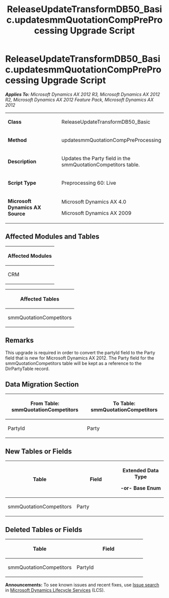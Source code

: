 ﻿---
title: ReleaseUpdateTransformDB50_Basic.updatesmmQuotationCompPreProcessing Upgrade Script
TOCTitle: ReleaseUpdateTransformDB50_Basic.updatesmmQuotationCompPreProcessing Upgrade Script
ms:assetid: 9ac0f30f-ccad-4d2c-d080-184c1a582e4f
ms:mtpsurl: https://msdn.microsoft.com/en-us/library/JJ686308(v=AX.60)
ms:contentKeyID: 49710011
ms.date: 05/18/2015
mtps_version: v=AX.60
---

# ReleaseUpdateTransformDB50\_Basic.updatesmmQuotationCompPreProcessing Upgrade Script 


_**Applies To:** Microsoft Dynamics AX 2012 R3, Microsoft Dynamics AX 2012 R2, Microsoft Dynamics AX 2012 Feature Pack, Microsoft Dynamics AX 2012_

<table>
<colgroup>
<col style="width: 50%" />
<col style="width: 50%" />
</colgroup>
<tbody>
<tr class="odd">
<td><p><strong>Class</strong></p></td>
<td><p>ReleaseUpdateTransformDB50_Basic</p></td>
</tr>
<tr class="even">
<td><p><strong>Method</strong></p></td>
<td><p>updatesmmQuotationCompPreProcessing</p></td>
</tr>
<tr class="odd">
<td><p><strong>Description</strong></p></td>
<td><p>Updates the Party field in the smmQuotationCompetitors table.</p></td>
</tr>
<tr class="even">
<td><p><strong>Script Type</strong></p></td>
<td><p>Preprocessing 60: Live</p></td>
</tr>
<tr class="odd">
<td><p><strong>Microsoft Dynamics AX Source</strong></p></td>
<td><p>Microsoft Dynamics AX 4.0</p>
<p>Microsoft Dynamics AX 2009</p></td>
</tr>
</tbody>
</table>


## Affected Modules and Tables

<table>
<colgroup>
<col style="width: 100%" />
</colgroup>
<thead>
<tr class="header">
<th><p>Affected Modules</p></th>
</tr>
</thead>
<tbody>
<tr class="odd">
<td><p>CRM</p></td>
</tr>
</tbody>
</table>


<table>
<colgroup>
<col style="width: 100%" />
</colgroup>
<thead>
<tr class="header">
<th><p>Affected Tables</p></th>
</tr>
</thead>
<tbody>
<tr class="odd">
<td><p>smmQuotationCompetitors</p></td>
</tr>
</tbody>
</table>


## Remarks

This upgrade is required in order to convert the partyId field to the Party field that is new for Microsoft Dynamics AX 2012. The Party field for the smmQuotationCompetitors table will be kept as a reference to the DirPartyTable record.

## Data Migration Section

<table>
<colgroup>
<col style="width: 50%" />
<col style="width: 50%" />
</colgroup>
<thead>
<tr class="header">
<th><p>From Table: smmQuotationCompetitors</p></th>
<th><p>To Table: smmQuotationCompetitors</p></th>
</tr>
</thead>
<tbody>
<tr class="odd">
<td><p>PartyId</p></td>
<td><p>Party</p></td>
</tr>
</tbody>
</table>


## New Tables or Fields

<table>
<colgroup>
<col style="width: 33%" />
<col style="width: 33%" />
<col style="width: 33%" />
</colgroup>
<thead>
<tr class="header">
<th><p>Table</p></th>
<th><p>Field</p></th>
<th><p>Extended Data Type</p>
<p>-or- Base Enum</p></th>
</tr>
</thead>
<tbody>
<tr class="odd">
<td><p>smmQuotationCompetitors</p></td>
<td><p>Party</p></td>
<td><p></p></td>
</tr>
</tbody>
</table>


## Deleted Tables or Fields

<table>
<colgroup>
<col style="width: 50%" />
<col style="width: 50%" />
</colgroup>
<thead>
<tr class="header">
<th><p>Table</p></th>
<th><p>Field</p></th>
</tr>
</thead>
<tbody>
<tr class="odd">
<td><p>smmQuotationCompetitors</p></td>
<td><p>PartyId</p></td>
</tr>
</tbody>
</table>

  
**Announcements:** To see known issues and recent fixes, use [Issue search](http://go.microsoft.com/fwlink/?linkid=389258) in [Microsoft Dynamics Lifecycle Services](http://go.microsoft.com/fwlink/?linkid=306505) (LCS).

